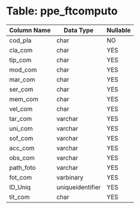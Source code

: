 # Table: ppe_ftcomputo

| Column Name | Data Type | Nullable |
|-------------|-----------|----------|
| cod_pla | char | NO |
| cla_com | char | YES |
| tip_com | char | YES |
| mod_com | char | YES |
| mar_com | char | YES |
| ser_com | char | YES |
| mem_com | char | YES |
| vel_com | char | YES |
| tar_com | varchar | YES |
| uni_com | varchar | YES |
| sof_com | varchar | YES |
| acc_com | varchar | YES |
| obs_com | varchar | YES |
| path_foto | varchar | YES |
| fot_com | varbinary | YES |
| ID_Uniq | uniqueidentifier | YES |
| tit_com | char | YES |
